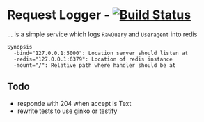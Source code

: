 Request Logger - [![Build Status](https://travis-ci.org/kairichard/zreqlo.png?branch=master)](https://travis-ci.org/kairichard/request_logger)
======
... is a simple service which logs `RawQuery` and `Useragent` into redis
```
Synopsis
  -bind="127.0.0.1:5000": Location server should listen at
  -redis="127.0.0.1:6379": Location of redis instance
  -mount="/": Relative path where handler should be at
```
## Todo

  * responde with 204 when accept is Text
  * rewrite tests to use ginko or testify
